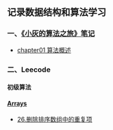 ## 记录数据结构和算法学习


### 一、[《小灰的算法之旅》笔记](XiaoHuiAlgorithmicJourney)
* [chapter01 算法概述](XiaoHuiAlgorithmicJourney/chapter01算法概述.md)




### 二、Leecode




#### 初级算法


#### [Arrays](https://leetcode-cn.com/leetbook/detail/top-interview-questions-easy/)

* [26.删除排序数组中的重复项](https://leetcode-cn.com/problems/remove-duplicates-from-sorted-array/solution/)
